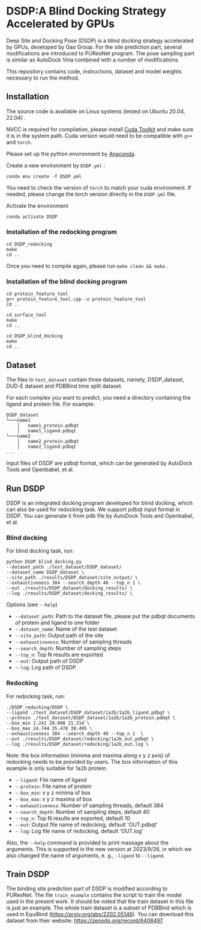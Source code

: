 # DSDP:A Blind Docking Strategy Accelerated by GPUs


Deep Site and Docking Pose (DSDP) is a blind docking strategy accelerated by GPUs, developed by Gao Group. For the site prediction part, several modifications are introduced to PUResNet program. The pose sampling part is similar as AutoDock Vina combined with a number of modifications. 

This repository contains code, instructions, dataset and model weights necessary to run the method. 


## Installation

The source code is available on Linux systems (tested on Ubuntu 20.04, 22.04) .

NVCC is required for compilation, please install [Cuda Toolkit](https://developer.nvidia.com/cuda-toolkit) and make sure it is in the system path. Cuda version would need to be compatible with `g++` and `torch`.

Please set up the python environment by [Anaconda](https://docs.anaconda.com/anaconda/install/index.html). 

Create a new environment by `DSDP.yml` :

    conda env create -f DSDP.yml

You need to check the version of `torch` to match your cuda environment. If needed, please change the torch version directly in the `DSDP.yml`  file.

Activate the environment

    conda activate DSDP

### Installation of the redocking program

    cd DSDP_redocking
    make
    cd ..

Once you need to compile again, please run `make clean && make` .

### Installation of the blind docking program

    cd protein_feature_tool
    g++ protein_feature_tool.cpp -o protein_feature_tool
    cd ..
    
    cd surface_tool
    make 
    cd ..
    
    cd DSDP_blind_docking
    make
    cd ..

## Dataset

The files in `test_dataset` contain three datasets, namely, DSDP_dataset, DUD-E dataset and PDBBind time split dataset.

For each complex you want to predict, you need a directory containing the ligand and protein file. For example: 
```
DSDP_dataset
└───name1
    │   name1_protein.pdbqt
    │   name1_ligand.pdbqt
└───name2
    │   name2_protein.pdbqt
    │   name2_ligand.pdbqt
...
```
Input files of DSDP are pdbqt format, which can be generated by AutoDock Tools and Openbabel, et al.


## Run DSDP 
DSDP is an integrated docking program developed for blind docking, which can also be used for redocking task. We support pdbqt input format in DSDP. You can generate it from pdb file by AutoDock Tools and Openbabel, et al.

### Blind docking
For blind docking task, run:

    python DSDP_blind_docking.py 
    --dataset_path ./test_dataset/DSDP_dataset/ 
    --dataset_name DSDP_dataset \
    --site_path ./results/DSDP_dataset/site_output/ \
    --exhaustiveness 384 --search_depth 40 --top_n 1 \
    --out ./results/DSDP_dataset/docking_results/ \
    --log ./results/DSDP_dataset/docking_results/ \

Options (see `--help`)

- `--dataset_path`: Path to the dataset file, please put the pdbqt documents of protein and ligand to one folder
- `--dataset_name`: Name of the test dataset
- `--site_path`: Output path of the site
- `--exhaustiveness`: Number of sampling threads
- `--search_depth`: Number of sampling steps
- `--top_n`: Top N results are exported
- `--out`: Output path of DSDP
- `--log`: Log path of DSDP

### Redocking
For redocking task, run:

```
./DSDP_redocking/DSDP \
--ligand ./test_dataset/DSDP_dataset/1a2b/1a2b_ligand.pdbqt \
--protein ./test_dataset/DSDP_dataset/1a2b/1a2b_protein.pdbqt \
--box_min 2.241 20.008 21.314 \
--box_max 24.744 35.470 38.495 \
--exhaustiveness 384 --search_depth 40 --top_n 1  \
--out ./results/DSDP_dataset/redocking/1a2b_out.pdbqt \
--log ./results/DSDP_dataset/redocking/1a2b_out.log \
```

Note: the box information (minima and maxima along x y z axis) of redocking needs to be provided by users. The box information of this example is only suitable for 1a2b protein.

- `--ligand`: File name of ligand
- `--protein`: File name of protein
- `--box_min`: x y z minima of box
- `--box_max`: x y z maxima of box
- `--exhaustiveness`: Number of sampling threads, default 384
- `--search_depth`: Number of sampling steps, default 40
- `--top_n`: Top N results are exported, default 10
- `--out`: Output file name of redocking, default 'OUT.pdbqt'
- `--log`: Log file name of redocking, default 'OUT.log'

Also, the `--help` command is provided to print massage about the arguments. This is supported in the new version at 2023/9/26, in which we also changed the name of arguments, e. g., `-ligand` to `--ligand`.

## Train DSDP 
The binding site prediction part of DSDP is modified according to PUResNet. The file `train_example` contains the script to train the model used in the present work. It should be noted that the train dataset in this file is just an example. The whole train dataset is a subset of PDBBind which is used in EquiBind (https://arxiv.org/abs/2202.05146). You can download this dataset from their website: https://zenodo.org/record/6408497.

